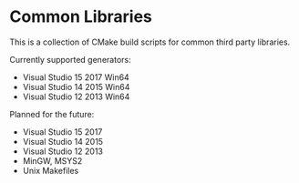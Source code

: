# Common Libraries
This is a collection of CMake build scripts for common third party libraries.

Currently supported generators:
* Visual Studio 15 2017 Win64
* Visual Studio 14 2015 Win64
* Visual Studio 12 2013 Win64

Planned for the future:
* Visual Studio 15 2017
* Visual Studio 14 2015
* Visual Studio 12 2013
* MinGW, MSYS2
* Unix Makefiles
